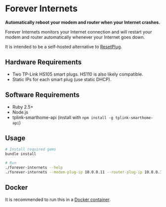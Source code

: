 # Forever Internets 

**Automatically reboot your modem and router when your Internet crashes.**

Forever Internets monitors your Internet connection and will restart your modem and router automatically whenever your Internet goes down.

It is intended to be a self-hosted alternative to [ResetPlug](http://resetplug.com).

## Hardware Requirements

- Two TP-Link HS105 smart plugs. HS110 is also likely compatible.
- Static IPs for each smart plug (use static DHCP).

## Software Requirements

- Ruby 2.5+
- Node.js
- tplink-smarthome-api (install with `npm install -g tplink-smarthome-api`)

## Usage

```bash
# Install required gems
bundle install

# Run
./forever-internets --help 
./forever-internets --modem-plug-ip 10.0.0.11 --router-plug-ip 10.0.0.12
```

## Docker

It is recommended to run this in a [Docker container](https://cloud.docker.com/u/cmer/repository/docker/cmer/forever-internets).